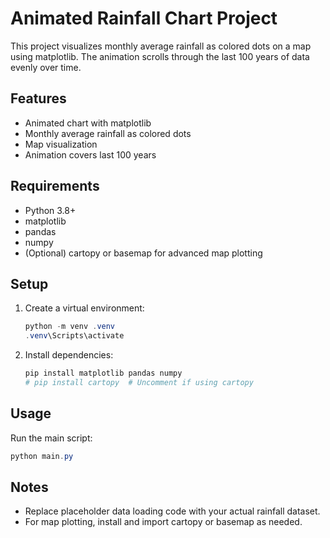 # Animated Rainfall Chart Project

This project visualizes monthly average rainfall as colored dots on a map using matplotlib. The animation scrolls through the last 100 years of data evenly over time.

## Features
- Animated chart with matplotlib
- Monthly average rainfall as colored dots
- Map visualization
- Animation covers last 100 years

## Requirements
- Python 3.8+
- matplotlib
- pandas
- numpy
- (Optional) cartopy or basemap for advanced map plotting

## Setup
1. Create a virtual environment:
   ```powershell
   python -m venv .venv
   .venv\Scripts\activate
   ```
2. Install dependencies:
   ```powershell
   pip install matplotlib pandas numpy
   # pip install cartopy  # Uncomment if using cartopy
   ```

## Usage
Run the main script:
```powershell
python main.py
```

## Notes
- Replace placeholder data loading code with your actual rainfall dataset.
- For map plotting, install and import cartopy or basemap as needed.
